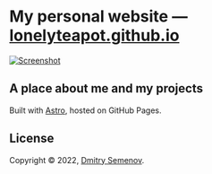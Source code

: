 # My personal website — [lonelyteapot.github.io][website]

[![Screenshot](https://lonelyteapot.github.io/images/screenshot.png)][website]

## A place about me and my projects

Built with [Astro](https://astro.build/), hosted on GitHub Pages.

## License

Copyright &copy; 2022, [Dmitry Semenov][website].

[website]: https://lonelyteapot.github.io
